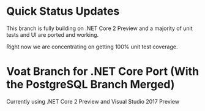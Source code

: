 # Quick Status Updates

This branch is fully building on .NET Core 2 Preview and a majority of unit tests and UI are ported and working.

Right now we are concentrating on getting 100% unit test coverage. 

# Voat Branch for .NET Core Port (With the PostgreSQL Branch Merged)

Currently using .NET Core 2 Preview and Visual Studio 2017 Preview
